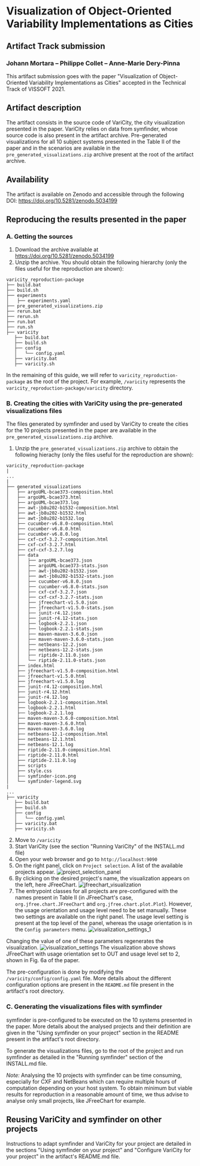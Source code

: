 # Visualization of Object-Oriented Variability Implementations as Cities
## Artifact Track submission

### Johann Mortara – Philippe Collet – Anne-Marie Dery-Pinna

This artifact submission goes with the paper "Visualization of Object-Oriented Variability Implementations as Cities" accepted in the Technical Track of VISSOFT 2021.

## Artifact description

The artifact consists in the source code of VariCity, the city visualization presented in the paper.
VariCity relies on data from symfinder, whose source code is also present in the artifact archive.
Pre-generated visualizations for all 10 subject systems presented in the Table II of the paper and in the scenarios are available in the `pre_generated_visualizations.zip` archive present at the root of the artifact archive.

## Availability

The artifact is available on Zenodo and accessible through the following DOI: https://doi.org/10.5281/zenodo.5034199


## Reproducing the results presented in the paper

### A. Getting the sources

1. Download the archive available at https://doi.org/10.5281/zenodo.5034199
2. Unzip the archive. You should obtain the following hierarchy (only the files useful for the reproduction are shown):
```
varicity_reproduction-package
├── build.bat
├── build.sh
├── experiments
│   ├── experiments.yaml
├── pre_generated_visualizations.zip
├── rerun.bat
├── rerun.sh
├── run.bat
├── run.sh
├── varicity
   ├── build.bat
   ├── build.sh
   ├── config
   │   └── config.yaml
   ├── varicity.bat
   ├── varicity.sh
```
In the remaining of this guide, we will refer to `varicity_reproduction-package` as the root of the project.
For example, `/varicity` represents the `varicity_reproduction-package/varicity` directory.

### B. Creating the cities with VariCity using the pre-generated visualizations files

The files generated by symfinder and used by VariCity to create the cities for the 10 projects presented in the paper are available in the `pre_generated_visualizations.zip` archive.

1. Unzip the `pre_generated_visualizations.zip` archive to obtain the following hierachy (only the files useful for the reproduction are shown):
```
varicity_reproduction-package
|
...
|
├── generated_visualizations
│   ├── argoUML-bcae373-composition.html
│   ├── argoUML-bcae373.html
│   ├── argoUML-bcae373.log
│   ├── awt-jb8u202-b1532-composition.html
│   ├── awt-jb8u202-b1532.html
│   ├── awt-jb8u202-b1532.log
│   ├── cucumber-v6.8.0-composition.html
│   ├── cucumber-v6.8.0.html
│   ├── cucumber-v6.8.0.log
│   ├── cxf-cxf-3.2.7-composition.html
│   ├── cxf-cxf-3.2.7.html
│   ├── cxf-cxf-3.2.7.log
│   ├── data
│   │   ├── argoUML-bcae373.json
│   │   ├── argoUML-bcae373-stats.json
│   │   ├── awt-jb8u202-b1532.json
│   │   ├── awt-jb8u202-b1532-stats.json
│   │   ├── cucumber-v6.8.0.json
│   │   ├── cucumber-v6.8.0-stats.json
│   │   ├── cxf-cxf-3.2.7.json
│   │   ├── cxf-cxf-3.2.7-stats.json
│   │   ├── jfreechart-v1.5.0.json
│   │   ├── jfreechart-v1.5.0-stats.json
│   │   ├── junit-r4.12.json
│   │   ├── junit-r4.12-stats.json
│   │   ├── logbook-2.2.1.json
│   │   ├── logbook-2.2.1-stats.json
│   │   ├── maven-maven-3.6.0.json
│   │   ├── maven-maven-3.6.0-stats.json
│   │   ├── netbeans-12.2.json
│   │   ├── netbeans-12.2-stats.json
│   │   ├── riptide-2.11.0.json
│   │   └── riptide-2.11.0-stats.json
│   ├── index.html
│   ├── jfreechart-v1.5.0-composition.html
│   ├── jfreechart-v1.5.0.html
│   ├── jfreechart-v1.5.0.log
│   ├── junit-r4.12-composition.html
│   ├── junit-r4.12.html
│   ├── junit-r4.12.log
│   ├── logbook-2.2.1-composition.html
│   ├── logbook-2.2.1.html
│   ├── logbook-2.2.1.log
│   ├── maven-maven-3.6.0-composition.html
│   ├── maven-maven-3.6.0.html
│   ├── maven-maven-3.6.0.log
│   ├── netbeans-12.1-composition.html
│   ├── netbeans-12.1.html
│   ├── netbeans-12.1.log
│   ├── riptide-2.11.0-composition.html
│   ├── riptide-2.11.0.html
│   ├── riptide-2.11.0.log
│   ├── scripts
│   ├── style.css
│   ├── symfinder-icon.png
│   └── symfinder-legend.svg
|
...
├── varicity
   ├── build.bat
   ├── build.sh
   ├── config
   │   └── config.yaml
   ├── varicity.bat
   ├── varicity.sh

```
2. Move to `/varicity`
3. Start VariCity (see the section "Running VariCity" of the INSTALL.md file)
4. Open your web browser and go to `http://localhost:9090`
5. On the right panel, click on `Project selection`. A list of the available projects appear.
![project_selection_panel](images/project_selection_panel.png)
6. By clicking on the desired project's name, the visualization appears on the left, here JFreeChart.
![jfreechart_visualization](images/jfreechart_visualization.png)
7. The entrypoint classes for all projects are pre-configured with the names present in Table II (in JFreeChart's case, `org.jfree.chart.JFreeChart` and `org.jfree.chart.plot.Plot`).
However, the usage orientation and usage level need to be set manually.
These two settings are available on the right panel.
The usage level setting is present at the top level of the panel, whereas the usage orientation is in the `Config parameters` menu.
![visualization_settings_1](images/visualization_settings_1.png)

Changing the value of one of these parameters regenerates the visualization.
![visualization_settings](images/visualization_settings.png)
The visualization above shows JFreeChart with usage orientation set to OUT and usage level set to 2, shown in Fig. 6a of the paper.

The pre-configuration is done by modifying the `/varicity/config/config.yaml` file.
More details about the different configuration options are present in the `README.md` file present in the artifact's root directory.

### C. Generating the visualizations files with symfinder

symfinder is pre-configured to be executed on the 10 systems presented in the paper.
More details about the analysed projects and their definition are given in the "Using symfinder on your project" section in the README present in the artifact's root directory.

To generate the visualizations files, go to the root of the project and run symfinder as detailed in the "Running symfinder" section of the INSTALL.md file.

*Note:* Analysing the 10 projects with symfinder can be time consuming, especially for CXF and NetBeans which can require multiple hours of computation depending on your host system.
To obtain minimum but viable results for reproduction in a reasonable amount of time, we thus advise to analyse only small projects, like JFreeChart for example.


## Reusing VariCity and symfinder on other projects

Instructions to adapt symfinder and VariCity for your project are detailed in the sections "Using symfinder on your project" and "Configure VariCity for your project" in the artifact's README.md file.
